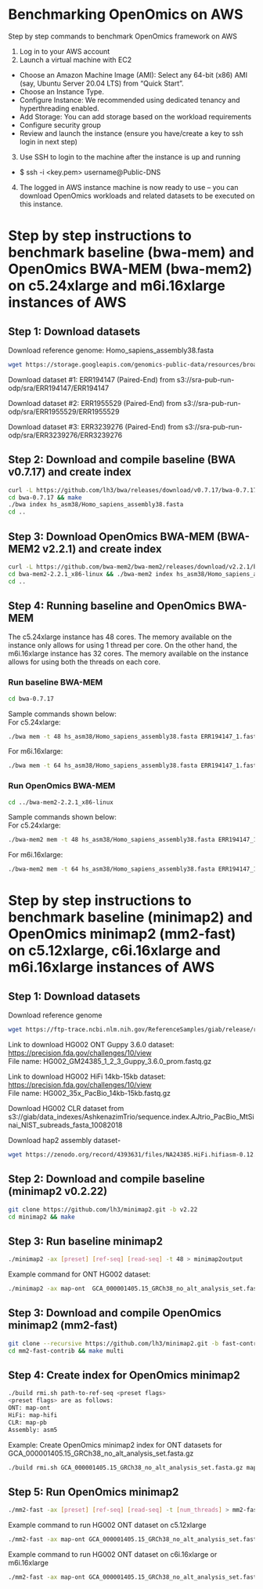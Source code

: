 # Benchmarking OpenOmics on AWS
Step by step commands to benchmark OpenOmics framework on AWS

1.	Log in to your AWS account
2.	Launch a virtual machine with EC2
  * Choose an Amazon Machine Image (AMI): Select any 64-bit (x86) AMI  (say, Ubuntu Server 20.04 LTS) from “Quick Start”.
  * Choose an Instance Type.
  * Configure Instance: We recommended using dedicated tenancy and hyperthreading enabled.
  * Add Storage: You can add storage based on the workload requirements
  * Configure security group 
  * Review and launch the instance (ensure you have/create a key to ssh login in next step)
3.	Use SSH to login to the machine after the instance is up and running
  * $ ssh -i <key.pem> username@Public-DNS
4.	The logged in AWS instance machine is now ready to use – you can download OpenOmics workloads and related datasets to be executed on this instance.


# Step by step instructions to benchmark baseline (bwa-mem) and OpenOmics BWA-MEM (bwa-mem2) on c5.24xlarge and m6i.16xlarge instances of AWS
## Step 1: Download datasets
Download reference genome: Homo_sapiens_assembly38.fasta
```sh
wget https://storage.googleapis.com/genomics-public-data/resources/broad/hg38/v0/Homo_sapiens_assembly38.fasta
```

Download dataset #1: ERR194147 (Paired-End) from 
s3://sra-pub-run-odp/sra/ERR194147/ERR194147

Download dataset #2: ERR1955529 (Paired-End) from 
s3://sra-pub-run-odp/sra/ERR1955529/ERR1955529

Download dataset #3: ERR3239276 (Paired-End) from 
s3://sra-pub-run-odp/sra/ERR3239276/ERR3239276

## Step 2: Download and compile baseline (BWA v0.7.17) and create index
```sh
curl -L https://github.com/lh3/bwa/releases/download/v0.7.17/bwa-0.7.17.tar.bz2 | tar jxf -
cd bwa-0.7.17 && make
./bwa index hs_asm38/Homo_sapiens_assembly38.fasta
cd ..
```

## Step 3: Download OpenOmics BWA-MEM (BWA-MEM2 v2.2.1) and create index
```sh
curl -L https://github.com/bwa-mem2/bwa-mem2/releases/download/v2.2.1/bwa-mem2-2.2.1_x64-linux.tar.bz2 | tar jxf -
cd bwa-mem2-2.2.1_x86-linux && ./bwa-mem2 index hs_asm38/Homo_sapiens_assembly38.fasta
cd ..
```

## Step 4: Running baseline and OpenOmics BWA-MEM
The c5.24xlarge instance has 48 cores. The memory available on the instance only allows for using 1 thread per core.
On the other hand, the m6i.16xlarge instance has 32 cores. The memory available on the instance allows for using both the threads on each core.

### Run baseline BWA-MEM
```sh
cd bwa-0.7.17
```
Sample commands shown below:\
For c5.24xlarge:
```sh
./bwa mem -t 48 hs_asm38/Homo_sapiens_assembly38.fasta ERR194147_1.fastq ERR194147_2.fastq > ERR194147.out.sam
```
For m6i.16xlarge:
```sh
./bwa mem -t 64 hs_asm38/Homo_sapiens_assembly38.fasta ERR194147_1.fastq ERR194147_2.fastq > ERR194147.out.sam
```

### Run OpenOmics BWA-MEM
```sh
cd ../bwa-mem2-2.2.1_x86-linux
```
Sample commands shown below:\
For c5.24xlarge:
```sh
./bwa-mem2 mem -t 48 hs_asm38/Homo_sapiens_assembly38.fasta ERR194147_1.fastq ERR194147_2.fastq > ERR194147.out.sam
```
For m6i.16xlarge:
```sh
./bwa-mem2 mem -t 64 hs_asm38/Homo_sapiens_assembly38.fasta ERR194147_1.fastq ERR194147_2.fastq > ERR194147.out.sam
```


# Step by step instructions to benchmark baseline (minimap2) and OpenOmics minimap2 (mm2-fast) on c5.12xlarge, c6i.16xlarge and m6i.16xlarge instances of AWS

## Step 1: Download datasets
Download reference genome
```sh
wget https://ftp-trace.ncbi.nlm.nih.gov/ReferenceSamples/giab/release/references/GRCh38/GCA_000001405.15_GRCh38_no_alt_analysis_set.fasta.gz
```
Link to download HG002 ONT Guppy 3.6.0 dataset:
https://precision.fda.gov/challenges/10/view \
File name: HG002_GM24385_1_2_3_Guppy_3.6.0_prom.fastq.gz

Link to download HG002 HiFi 14kb-15kb dataset:
https://precision.fda.gov/challenges/10/view \
File name: HG002_35x_PacBio_14kb-15kb.fastq.gz

Download HG002 CLR dataset from 
s3://giab/data_indexes/AshkenazimTrio/sequence.index.AJtrio_PacBio_MtSinai_NIST_subreads_fasta_10082018

Download hap2 assembly dataset- 
```sh
wget https://zenodo.org/record/4393631/files/NA24385.HiFi.hifiasm-0.12.hap2.fa.gz
```

## Step 2: Download and compile baseline (minimap2 v0.2.22)
```sh
git clone https://github.com/lh3/minimap2.git -b v2.22
cd minimap2 && make
```

## Step 3: Run baseline minimap2
```sh
./minimap2 -ax [preset] [ref-seq] [read-seq] -t 48 > minimap2output
```
Example command for ONT HG002 dataset:
```sh
./minimap2 -ax map-ont  GCA_000001405.15_GRCh38_no_alt_analysis_set.fasta.gz HG002_ONT.fastq -t 48 > minimap2output
```

## Step 3: Download and compile OpenOmics minimap2 (mm2-fast)
```sh
git clone --recursive https://github.com/lh3/minimap2.git -b fast-contrib-v2.22 mm2-fast-contrib
cd mm2-fast-contrib && make multi
```

## Step 4: Create index for OpenOmics minimap2
```sh
./build rmi.sh path-to-ref-seq <preset flags>
<preset flags> are as follows:
ONT: map-ont
HiFi: map-hifi
CLR: map-pb
Assembly: asm5
```
Example: Create OpenOmics minimap2 index for ONT datasets for GCA_000001405.15_GRCh38_no_alt_analysis_set.fasta.gz
```sh
./build rmi.sh GCA_000001405.15_GRCh38_no_alt_analysis_set.fasta.gz map-ont
```

## Step 5: Run OpenOmics minimap2
```sh
./mm2-fast -ax [preset] [ref-seq] [read-seq] -t [num_threads] > mm2-fastoutput
```
Example command to run HG002 ONT dataset on c5.12xlarge
```sh
./mm2-fast -ax map-ont GCA_000001405.15_GRCh38_no_alt_analysis_set.fasta.gz HG002_ONT.fastq -t 48 > mm2-fastoutput
```
Example command to run HG002 ONT dataset on c6i.16xlarge or m6i.16xlarge
```sh
./mm2-fast -ax map-ont GCA_000001405.15_GRCh38_no_alt_analysis_set.fasta.gz HG002_ONT.fastq -t 64 > mm2-fastoutput
```

